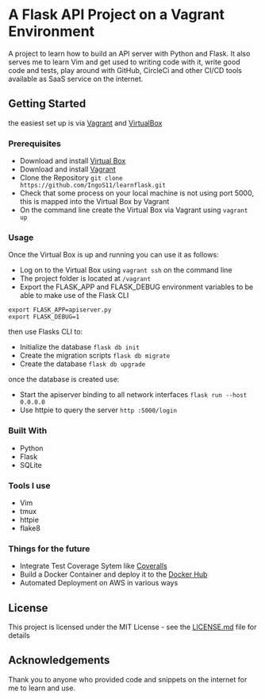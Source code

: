 # A Flask API Project on a Vagrant Environment
A project to learn how to build an API server with Python and Flask. It also serves me to learn Vim and get used to writing code with it, write good code and tests, play around with GitHub, CircleCi and other CI/CD tools available as SaaS service on the internet.

## Getting Started
the easiest set up is via [Vagrant](http://www.vagrant.io) and [VirtualBox](https://www.virtualbox.org)


### Prerequisites
* Download and install [Virtual Box](https://www.virtualbox.org)
* Download and install [Vagrant](http://www.vagrant.io)
* Clone the Repository ```git clone https://github.com/IngoS11/learnflask.git```
* Check that some process on your local machine is not using port 5000, this is mapped into the Virtual Box by Vagrant
* On the command line create the Virtual Box via Vagrant using ```vagrant up```

### Usage
Once the Virtual Box is up and running you can use it as follows:
* Log on to the Virtual Box using ```vagrant ssh``` on the command line
* The project folder is located at ```/vagrant```
* Export the FLASK_APP and FLASK_DEBUG environment variables to be able to make use of the Flask CLI
```
export FLASK_APP=apiserver.py
export FLASK_DEBUG=1
```
then use Flasks CLI to:
* Initialize the database ```flask db init```
* Create the migration scripts ```flask db migrate```
* Create the database ```flask db upgrade```

once the database is created use:
* Start the apiserver binding to all network interfaces ```flask run --host 0.0.0.0```
* Use httpie to query the server ```http :5000/login```

### Built With
* Python
* Flask
* SQLite

### Tools I use
* Vim
* tmux
* httpie
* flake8

### Things for the future
* Integrate Test Coverage Sytem like [Coveralls](https://coveralls.io)
* Build a Docker Container and deploy it to the [Docker Hub](https://hub.docker.com)
* Automated Deployment on AWS in various ways

## License
This project is licensed under the MIT License - see the [LICENSE.md](LICENSE.md) file for details

## Acknowledgements
Thank you to anyone who provided code and snippets on the internet for me to learn and use.

